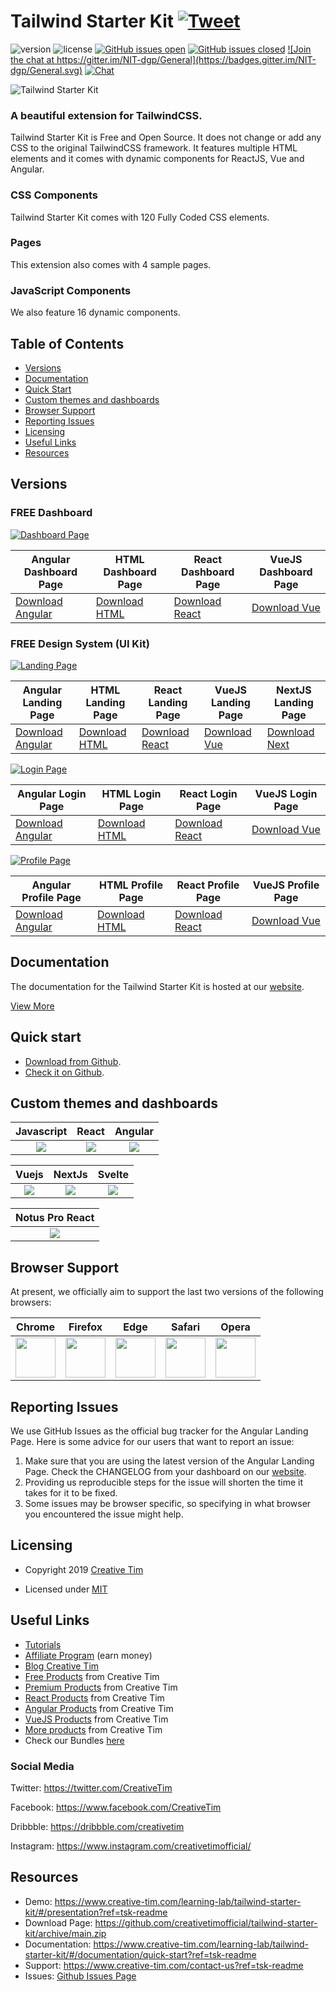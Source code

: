 # Tailwind Starter Kit <a href="https://twitter.com/intent/tweet?url=https%3A%2F%2Fwww.creative-tim.com%2Flearning-lab%2Ftailwindcss-starter-project%23%2Fpresentation&text=Tailwind%20Starter%20Kit%20by%20Creative%20Tim&original_referer=&via=Creative%20Tim&hashtags=creativetim" target="_blank">![Tweet](https://img.shields.io/twitter/url/http/shields.io.svg?style=social&logo=twitter)</a>

![version](https://img.shields.io/badge/version-1.1.0-blue.svg) ![license](https://img.shields.io/badge/license-MIT-blue.svg) <a href="https://github.com/creativetimofficial/tailwind-starter-kit/issues?q=is%3Aopen+is%3Aissue" target="_blank">![GitHub issues open](https://img.shields.io/github/issues/creativetimofficial/tailwind-starter-kit.svg)</a> <a href="https://github.com/creativetimofficial/tailwind-starter-kit/issues?q=is%3Aissue+is%3Aclosed" target="_blank">![GitHub issues closed](https://img.shields.io/github/issues-closed-raw/creativetimofficial/tailwind-starter-kit.svg)</a> <a href="https://gitter.im/creative-tim-general/Lobby" target="_blank">![Join the chat at https://gitter.im/NIT-dgp/General](https://badges.gitter.im/NIT-dgp/General.svg)</a> <a href="https://discord.gg/E4aHAQy" target="_blank">![Chat](https://img.shields.io/badge/chat-on%20discord-7289da.svg)</a>

![Tailwind Starter Kit](https://raw.githubusercontent.com/creativetimofficial/public-assets/master/creative-tim/opt_tsp_tailwindcss_thumbnail.jpg)

### A beautiful extension for TailwindCSS.

Tailwind Starter Kit is Free and Open Source. It does not change or add any CSS to the original TailwindCSS framework. It features multiple HTML elements and it comes with dynamic components for ReactJS, Vue and Angular.

### CSS Components

Tailwind Starter Kit comes with 120 Fully Coded CSS elements.

### Pages

This extension also comes with 4 sample pages.

### JavaScript Components

We also feature 16 dynamic components.


## Table of Contents

* [Versions](#versions)
* [Documentation](#documentation)
* [Quick Start](#quick-start)
* [Custom themes and dashboards](#custom-themes-and-dashboards)
* [Browser Support](#browser-support)
* [Reporting Issues](#reporting-issues)
* [Licensing](#licensing)
* [Useful Links](#useful-links)
* [Resources](#resources)

## Versions

### FREE Dashboard

<a href="https://www.creative-tim.com/learning-lab/tailwind-starter-kit/#/dashboard">![Dashboard Page](https://raw.githubusercontent.com/creativetimofficial/tailwind-starter-kit/main/images/dashboard.jpg)</a>

|Angular Dashboard Page|HTML Dashboard Page|React Dashboard Page|VueJS Dashboard Page|
| --- | --- | --- | --- |
| <a href="https://github.com/creativetimofficial/tailwind-starter-kit/tree/main/Dashboard%20Page/angular-dashboard-page" target="_blank">Download Angular</a>  | <a href="https://github.com/creativetimofficial/tailwind-starter-kit/tree/main/Dashboard%20Page/html-dashboard-page" target="_blank">Download HTML</a>  | <a href="https://github.com/creativetimofficial/tailwind-starter-kit/tree/main/Dashboard%20Page/react-dashboard-page" target="_blank">Download React</a>  | <a href="https://github.com/creativetimofficial/tailwind-starter-kit/tree/main/Dashboard%20Page/vuejs-dashboard-page" target="_blank">Download Vue</a>  |


### FREE Design System (UI Kit)

<a href="https://www.creative-tim.com/learning-lab/tailwind-starter-kit/#/landing">![Landing Page](https://raw.githubusercontent.com/creativetimofficial/tailwind-starter-kit/main/images/landing.jpg)</a>

|Angular Landing Page|HTML Landing Page|React Landing Page|VueJS Landing Page|NextJS Landing Page|
| --- | --- | --- | --- | --- |
| <a href="https://github.com/creativetimofficial/tailwind-starter-kit/tree/main/Landing%20Page/angular-landing-page" target="_blank">Download Angular</a> | <a href="https://github.com/creativetimofficial/tailwind-starter-kit/tree/main/Landing%20Page/html-landing-page" target="_blank">Download HTML</a> | <a href="https://github.com/creativetimofficial/tailwind-starter-kit/tree/main/Landing%20Page/react-landing-page" target="_blank">Download React</a> | <a href="https://github.com/creativetimofficial/tailwind-starter-kit/tree/main/Landing%20Page/vuejs-landing-page" target="_blank">Download Vue</a> | <a href="https://github.com/creativetimofficial/tailwind-starter-kit/tree/main/Landing%20Page/next-landing-page" target="_blank">Download Next</a> |


<a href="https://www.creative-tim.com/learning-lab/tailwind-starter-kit/#/login">![Login Page](https://raw.githubusercontent.com/creativetimofficial/tailwind-starter-kit/main/images/login.jpg)</a>

|Angular Login Page|HTML Login Page|React Login Page|VueJS Login Page|
| --- | --- | --- | --- |
| <a href="https://github.com/creativetimofficial/tailwind-starter-kit/tree/main/Login%20Page/angular-login-page" target="_blank">Download Angular</a> | <a href="https://github.com/creativetimofficial/tailwind-starter-kit/tree/main/Login%20Page/html-login-page" target="_blank">Download HTML</a> | <a href="https://github.com/creativetimofficial/tailwind-starter-kit/tree/main/Login%20Page/react-login-page" target="_blank">Download React</a> | <a href="https://github.com/creativetimofficial/tailwind-starter-kit/tree/main/Login%20Page/vuejs-login-page" target="_blank">Download Vue</a> |


<a href="https://www.creative-tim.com/learning-lab/tailwind-starter-kit/#/profile">![Profile Page](https://raw.githubusercontent.com/creativetimofficial/tailwind-starter-kit/main/images/profile.jpg)</a>

|Angular Profile Page|HTML Profile Page|React Profile Page|VueJS Profile Page|
| --- | --- | --- | --- |
| <a href="https://github.com/creativetimofficial/tailwind-starter-kit/tree/main/Profile%20Page/angular-profile-page" target="_blank">Download Angular</a> | <a href="https://github.com/creativetimofficial/tailwind-starter-kit/tree/main/Profile%20Page/html-profile-page" target="_blank">Download HTML</a> | <a href="https://github.com/creativetimofficial/tailwind-starter-kit/tree/main/Profile%20Page/react-profile-page" target="_blank">Download React</a> | <a href="https://github.com/creativetimofficial/tailwind-starter-kit/tree/main/Profile%20Page/vuejs-profile-page" target="_blank">Download Vue</a> |

## Documentation
The documentation for the Tailwind Starter Kit is hosted at our <a href="https://www.creative-tim.com/learning-lab/tailwind-starter-kit/#/documentation/quick-start?ref=tsk-readme" target="_blank">website</a>.

<a href="https://www.creative-tim.com/learning-lab/tailwind-starter-kit/#/presentation?ref=tsk-readme" target="_blank">View More</a>


## Quick start

- <a href="https://github.com/creativetimofficial/tailwind-starter-kit/archive/main.zip" target="_blank">Download from Github</a>.
- <a href="https://github.com/creativetimofficial/tailwind-starter-kit" target="_blank">Check it on Github</a>.

## Custom themes and dashboards
| Javascript | React | Angular |
|:---:|:---:|:---:|
| [<img src="https://s3.amazonaws.com/creativetim_bucket/products/392/thumb/opt_notus_js_thumbnail.jpg">](https://www.creative-tim.com/product/notus-js?ref=ctd-readme) | [<img src="https://s3.amazonaws.com/creativetim_bucket/products/394/thumb/opt_notus_react_thumbnail.jpg">](https://www.creative-tim.com/product/notus-react?ref=ctd-readme) | [<img src="https://s3.amazonaws.com/creativetim_bucket/products/391/thumb/opt_notus_angular_thumbnail.jpg">](https://www.creative-tim.com/product/notus-angular?ref=ctd-readme) |

| Vuejs | NextJs | Svelte |
|:---:|:---:|:---:|
| [<img src="https://s3.amazonaws.com/creativetim_bucket/products/396/thumb/opt_notus_vuejs_thumbnail.jpg">](https://www.creative-tim.com/product/vue-notus?ref=ctd-readme) | [<img src="https://s3.amazonaws.com/creativetim_bucket/products/393/thumb/opt_notus_nextjs_thumbnail.jpg">](https://www.creative-tim.com/product/notus-nextjs?ref=ctd-readme) | [<img src="https://s3.amazonaws.com/creativetim_bucket/products/395/thumb/opt_notus_svelte_thumbnail.jpg">](https://www.creative-tim.com/product/notus-svelte?ref=ctd-readme) |

| Notus Pro React | 
|:---:|
| [<img src="https://s3.amazonaws.com/creativetim_bucket/products/452/thumb/opt_np_react_thumbnail.jpg?1619006214">](https://www.creative-tim.com/product/notus-pro-react) | 

## Browser Support

At present, we officially aim to support the last two versions of the following browsers:

| Chrome | Firefox | Edge | Safari | Opera |
|:---:|:---:|:---:|:---:|:---:|
| <img src="https://github.com/creativetimofficial/public-assets/blob/master/logos/chrome-logo.png?raw=true" width="64" height="64"> | <img src="https://raw.githubusercontent.com/creativetimofficial/public-assets/master/logos/firefox-logo.png" width="64" height="64"> | <img src="https://raw.githubusercontent.com/creativetimofficial/public-assets/master/logos/edge-logo.png" width="64" height="64"> | <img src="https://raw.githubusercontent.com/creativetimofficial/public-assets/master/logos/safari-logo.png" width="64" height="64"> | <img src="https://raw.githubusercontent.com/creativetimofficial/public-assets/master/logos/opera-logo.png" width="64" height="64"> |

## Reporting Issues

We use GitHub Issues as the official bug tracker for the Angular Landing Page. Here is some advice for our users that want to report an issue:

1. Make sure that you are using the latest version of the Angular Landing Page. Check the CHANGELOG from your dashboard on our <a href="https://www.creative-tim.com/?ref=tsk-readme" target="_blank">website</a>.
2. Providing us reproducible steps for the issue will shorten the time it takes for it to be fixed.
3. Some issues may be browser specific, so specifying in what browser you encountered the issue might help.

## Licensing

- Copyright 2019 <a href="https://www.creative-tim.com/?ref=tsk-readme" target="_blank">Creative Tim</a>



- Licensed under <a href="https://github.com/creativetimofficial/tailwind-starter-kit/blob/main/LICENSE.md" target="_blank">MIT</a>

## Useful Links

- <a href="https://www.youtube.com/channel/UCVyTG4sCw-rOvB9oHkzZD1w" target="_blank">Tutorials</a>
- <a href="https://www.creative-tim.com/affiliates/new?ref=tsk-readme" target="_blank">Affiliate Program</a> (earn money)
- <a href="http://blog.creative-tim.com/?ref=tsk-readme" target="_blank">Blog Creative Tim</a>
- <a href="https://www.creative-tim.com/templates/free?ref=tsk-readme" target="_blank">Free Products</a> from Creative Tim
- <a href="https://www.creative-tim.com/templates/premium?ref=tsk-readme" target="_blank">Premium Products</a> from Creative Tim
- <a href="https://www.creative-tim.com/templates/react?ref=tsk-readme" target="_blank">React Products</a> from Creative Tim
- <a href="https://www.creative-tim.com/templates/angular?ref=tsk-readme" target="_blank">Angular Products</a> from Creative Tim
- <a href="https://www.creative-tim.com/templates/vuejs?ref=tsk-readme" target="_blank">VueJS Products</a> from Creative Tim
- <a href="https://www.creative-tim.com/templates?ref=tsk-readme" target="_blank">More products</a> from Creative Tim
- Check our Bundles <a href="https://www.creative-tim.com/bundles?ref=tsk-readme" target="_blank">here</a>

### Social Media

Twitter: <a href="https://twitter.com/CreativeTim" target="_blank">https://twitter.com/CreativeTim</a>

Facebook: <a href="https://www.facebook.com/CreativeTim" target="_blank">https://www.facebook.com/CreativeTim</a>

Dribbble: <a href="https://dribbble.com/creativetim" target="_blank">https://dribbble.com/creativetim</a>

Instagram: <a href="https://www.instagram.com/creativetimofficial/" target="_blank">https://www.instagram.com/creativetimofficial/</a>


## Resources
- Demo: <a href="https://www.creative-tim.com/learning-lab/tailwind-starter-kit/#/presentation?ref=tsk-readme" target="_blank">https://www.creative-tim.com/learning-lab/tailwind-starter-kit/#/presentation?ref=tsk-readme</a>
- Download Page: <a href="https://github.com/creativetimofficial/tailwind-starter-kit/archive/master.zip" target="_blank">https://github.com/creativetimofficial/tailwind-starter-kit/archive/main.zip</a>
- Documentation: <a href="https://www.creative-tim.com/learning-lab/tailwind-starter-kit/#/documentation/quick-start?ref=tsk-readme" target="_blank">https://www.creative-tim.com/learning-lab/tailwind-starter-kit/#/documentation/quick-start?ref=tsk-readme</a>
- Support: <a href="https://www.creative-tim.com/contact-us?ref=tsk-readme" target="_blank">https://www.creative-tim.com/contact-us?ref=tsk-readme</a>
- Issues: <a href="https://github.com/creativetimofficial/tailwind-starter-kit/issues" target="_blank">Github Issues Page</a>
